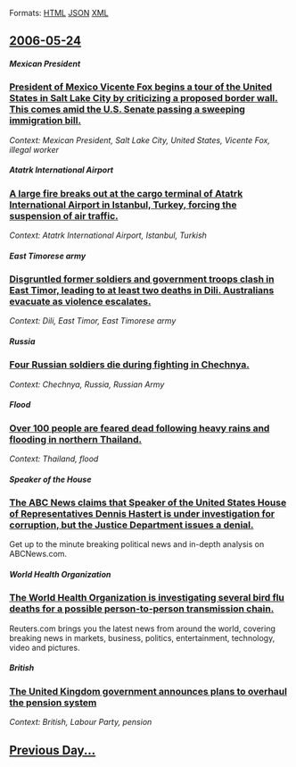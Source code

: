 
Formats: [HTML](2006/05/24/index.html)  [JSON](2006/05/24/index.json)  [XML](2006/05/24/index.xml)  

## [2006-05-24](/news/2006/05/24/index.md)

##### Mexican President
### [ President of Mexico Vicente Fox begins a tour of the United States in Salt Lake City by criticizing a proposed border wall. This comes amid the U.S. Senate passing a sweeping immigration bill. ](/news/2006/05/24/president-of-mexico-vicente-fox-begins-a-tour-of-the-united-states-in-salt-lake-city-by-criticizing-a-proposed-border-wall-this-comes-amid.md)
_Context: Mexican President, Salt Lake City, United States, Vicente Fox, illegal worker_

##### Atatrk International Airport
### [ A large fire breaks out at the cargo terminal of Atatrk International Airport in Istanbul, Turkey, forcing the suspension of air traffic. ](/news/2006/05/24/a-large-fire-breaks-out-at-the-cargo-terminal-of-ataturk-international-airport-in-istanbul-turkey-forcing-the-suspension-of-air-traffic.md)
_Context: Atatrk International Airport, Istanbul, Turkish_

##### East Timorese army
### [ Disgruntled former soldiers and government troops clash in East Timor, leading to at least two deaths in Dili. Australians evacuate as violence escalates. ](/news/2006/05/24/disgruntled-former-soldiers-and-government-troops-clash-in-east-timor-leading-to-at-least-two-deaths-in-dili-australians-evacuate-as-viol.md)
_Context: Dili, East Timor, East Timorese army_

##### Russia
### [ Four Russian soldiers die during fighting in Chechnya. ](/news/2006/05/24/four-russian-soldiers-die-during-fighting-in-chechnya.md)
_Context: Chechnya, Russia, Russian Army_

##### Flood
### [ Over 100 people are feared dead following heavy rains and flooding in northern Thailand. ](/news/2006/05/24/over-100-people-are-feared-dead-following-heavy-rains-and-flooding-in-northern-thailand.md)
_Context: Thailand, flood_

##### Speaker of the House
### [ The ABC News claims that Speaker of the United States House of Representatives Dennis Hastert is under investigation for corruption, but the Justice Department issues a denial. ](/news/2006/05/24/the-abc-news-claims-that-speaker-of-the-united-states-house-of-representatives-dennis-hastert-is-under-investigation-for-corruption-but-th.md)
Get up to the minute breaking political news and in-depth analysis on ABCNews.com.

##### World Health Organization
### [ The World Health Organization is investigating several bird flu deaths for a possible person-to-person transmission chain. ](/news/2006/05/24/the-world-health-organization-is-investigating-several-bird-flu-deaths-for-a-possible-person-to-person-transmission-chain.md)
Reuters.com brings you the latest news from around the world, covering breaking news in markets, business, politics, entertainment, technology, video and pictures.

##### British
### [ The United Kingdom government announces plans to overhaul the pension system ](/news/2006/05/24/the-united-kingdom-government-announces-plans-to-overhaul-the-pension-system.md)
_Context: British, Labour Party, pension_

## [Previous Day...](/news/2006/05/23/index.md)


